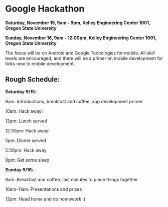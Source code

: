 Google Hackathon
================
__Saturday, November 15, 9am - 9pm, Kelley Engineering Center 1001, Oregon State University__

__Sunday, November 16, 9am - 12:00pm, Kelley Engineering Center 1001, Oregon State University__

The focus will be on Android and Google Techologies for mobile.  All skill levels are encouraged, and there will be a primer on mobile development for folks new to mobile development.

Rough Schedule:
--------------

__Saturday 9/15:__

9am: Introductions, breakfast and coffee, app development primer

10am: Hack away!

12pm: Lunch served

12:30pm: Hack away!

5pm: Dinner served

5:30pm: Hack away

9pm: Get some sleep

__Sunday 9/16:__

9am: Breakfast and coffee, last minutes to piece things together

10am-11am: Presentations and prizes

12pm: Head home and do homework :(
